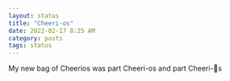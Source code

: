 ```yaml
---
layout: status
title: "Cheeri-os"
date: 2022-02-17 8:25 AM
category: posts
tags: status
---
```


My new bag of Cheerios was part Cheeri-os and part Cheeri-💜s
